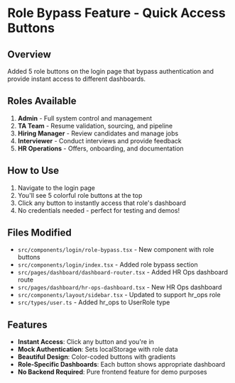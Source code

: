 # Role Bypass Feature - Quick Access Buttons

## Overview

Added 5 role buttons on the login page that bypass authentication and provide instant access to different dashboards.

## Roles Available

1. **Admin** - Full system control and management
2. **TA Team** - Resume validation, sourcing, and pipeline
3. **Hiring Manager** - Review candidates and manage jobs
4. **Interviewer** - Conduct interviews and provide feedback
5. **HR Operations** - Offers, onboarding, and documentation

## How to Use

1. Navigate to the login page
2. You'll see 5 colorful role buttons at the top
3. Click any button to instantly access that role's dashboard
4. No credentials needed - perfect for testing and demos!

## Files Modified

- `src/components/login/role-bypass.tsx` - New component with role buttons
- `src/components/login/index.tsx` - Added role bypass section
- `src/pages/dashboard/dashboard-router.tsx` - Added HR Ops dashboard route
- `src/pages/dashboard/hr-ops-dashboard.tsx` - New HR Ops dashboard
- `src/components/layout/sidebar.tsx` - Updated to support hr_ops role
- `src/types/user.ts` - Added hr_ops to UserRole type

## Features

- **Instant Access**: Click any button and you're in
- **Mock Authentication**: Sets localStorage with role data
- **Beautiful Design**: Color-coded buttons with gradients
- **Role-Specific Dashboards**: Each button shows appropriate dashboard
- **No Backend Required**: Pure frontend feature for demo purposes
